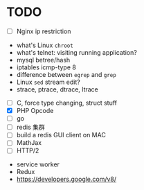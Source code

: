 TODO
====

- [ ] Nginx ip restriction

- what's Linux `chroot`
- what's telnet: visiting running application?
- mysql betree/hash
- iptables icmp-type 8
- difference between `egrep` and `grep`
- Linux `sed` stream edit?
- strace, ptrace, dtrace, ltrace


- [ ] C, force type changing, struct stuff
- [x] PHP Opcode
- [ ] go
- [ ] redis 集群
- [ ] build a redis GUI client on MAC
- [ ] MathJax
- [ ] HTTP/2

- service worker
- Redux
- https://developers.google.com/v8/